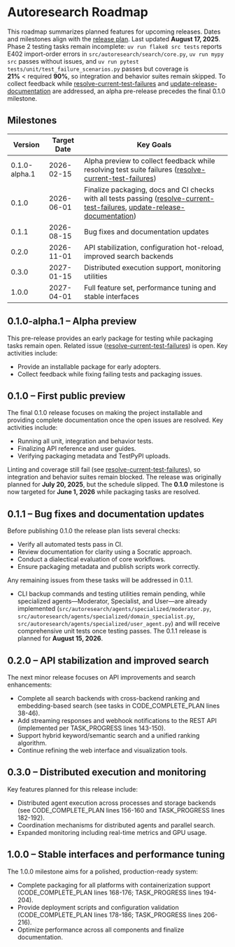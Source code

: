 # Autoresearch Roadmap

This roadmap summarizes planned features for upcoming releases. Dates and milestones align with the [release plan](docs/release_plan.md).
Last updated **August 17, 2025**.
Phase 2 testing tasks remain incomplete: `uv run flake8 src tests` reports
E402 import-order errors in `src/autoresearch/search/core.py`, `uv run mypy
src` passes without issues, and `uv run pytest tests/unit/test_failure_scenarios.py`
passes but coverage is **21%** < required **90%**, so integration and
behavior suites remain skipped. To collect feedback while
[resolve-current-test-failures](issues/resolve-current-test-failures.md) and
[update-release-documentation](issues/update-release-documentation.md) are
addressed, an alpha pre-release precedes the final 0.1.0 milestone.
## Milestones

| Version | Target Date | Key Goals |
| ------- | ----------- | --------- |
| 0.1.0-alpha.1 | 2026-02-15 | Alpha preview to collect feedback while resolving test suite failures ([resolve-current-test-failures](issues/resolve-current-test-failures.md)) |
| 0.1.0 | 2026-06-01 | Finalize packaging, docs and CI checks with all tests passing ([resolve-current-test-failures](issues/resolve-current-test-failures.md), [update-release-documentation](issues/update-release-documentation.md)) |
| 0.1.1 | 2026-08-15 | Bug fixes and documentation updates |
| 0.2.0 | 2026-11-01 | API stabilization, configuration hot-reload, improved search backends |
| 0.3.0 | 2027-01-15 | Distributed execution support, monitoring utilities |
| 1.0.0 | 2027-04-01 | Full feature set, performance tuning and stable interfaces |

## 0.1.0-alpha.1 – Alpha preview

This pre-release provides an early package for testing while packaging tasks
remain open. Related issue
([resolve-current-test-failures](issues/resolve-current-test-failures.md)) is
open. Key activities include:

- Provide an installable package for early adopters.
- Collect feedback while fixing failing tests and packaging issues.

## 0.1.0 – First public preview

The final 0.1.0 release focuses on making the project installable and
providing complete documentation once the open issues are resolved. Key
activities include:

- Running all unit, integration and behavior tests.
- Finalizing API reference and user guides.
- Verifying packaging metadata and TestPyPI uploads.

Linting and coverage still fail (see
[resolve-current-test-failures](issues/resolve-current-test-failures.md)), so
integration and behavior suites remain blocked. The release was originally
planned for **July 20, 2025**, but the schedule slipped. The **0.1.0**
milestone is now targeted for **June 1, 2026** while packaging tasks are
resolved.

## 0.1.1 – Bug fixes and documentation updates

Before publishing 0.1.0 the release plan lists several checks:
- Verify all automated tests pass in CI.
- Review documentation for clarity using a Socratic approach.
- Conduct a dialectical evaluation of core workflows.
- Ensure packaging metadata and publish scripts work correctly.

Any remaining issues from these tasks will be addressed in 0.1.1.
- CLI backup commands and testing utilities remain pending, while specialized agents—Moderator, Specialist, and User—are already implemented (`src/autoresearch/agents/specialized/moderator.py`, `src/autoresearch/agents/specialized/domain_specialist.py`, `src/autoresearch/agents/specialized/user_agent.py`) and will receive comprehensive unit tests once testing passes.
The 0.1.1 release is planned for **August 15, 2026**.

## 0.2.0 – API stabilization and improved search

The next minor release focuses on API improvements and search enhancements:
- Complete all search backends with cross-backend ranking and embedding-based search (see tasks in CODE_COMPLETE_PLAN lines 38-46).
- Add streaming responses and webhook notifications to the REST API (implemented per TASK_PROGRESS lines 143-150).
- Support hybrid keyword/semantic search and a unified ranking algorithm.
- Continue refining the web interface and visualization tools.

## 0.3.0 – Distributed execution and monitoring

Key features planned for this release include:
- Distributed agent execution across processes and storage backends (see CODE_COMPLETE_PLAN lines 156-160 and TASK_PROGRESS lines 182-192).
- Coordination mechanisms for distributed agents and parallel search.
- Expanded monitoring including real-time metrics and GPU usage.

## 1.0.0 – Stable interfaces and performance tuning

The 1.0.0 milestone aims for a polished, production-ready system:
- Complete packaging for all platforms with containerization support (CODE_COMPLETE_PLAN lines 168-176; TASK_PROGRESS lines 194-204).
- Provide deployment scripts and configuration validation (CODE_COMPLETE_PLAN lines 178-186; TASK_PROGRESS lines 206-216).
- Optimize performance across all components and finalize documentation.

